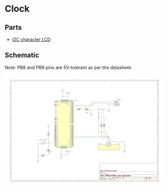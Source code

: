 # Clock

## Parts

- [I2C character LCD](http://akizukidenshi.com/catalog/g/gK-08896/)

## Schematic

Note: PB8 and PB9 pins are 5V-tolerant as per the datasheet.

![schematic](./Clock.jpg)
